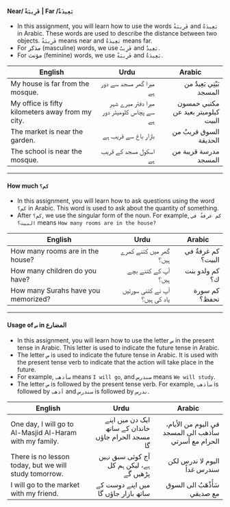 #### Near/ `قَرِيبَةٌ` | Far /`بَعِيدَةٌ`
* In this assignment, you will learn how to use the words `قَرِيبَةٌ` and `بَعِيدَةٌ` in Arabic. These words are used to describe the distance between two objects. `قَرِيبَةٌ` means near and `بَعِيدَةٌ` means far.
* For مذكر (masculine) words, we use `قَرِيبٌ` and `بَعِيدٌ`. 
* For مؤنث (feminine) words, we use `قَرِيبَةٌ` and `بَعِيدَةٌ`.

| English                                          | Urdu                                                                       | Arabic                                                      |
|--------------------------------------------------|----------------------------------------------------------------------------|-------------------------------------------------------------|
| My house is far from the mosque.                 | <div dir="rtl"> میرا گھر مسجد سے دور ہے                           </div>   | <div dir="rtl"> بَيْتِي بَعِيدٌ من المسجد           </div>  |
| My office is fifty kilometers away from my city. | <div dir="rtl"> میرا دفتر میرے شہر سے پچاس کلومیٹر دور ہے        </div>    | <div dir="rtl"> مكتبي خمسون كيلوميتر بعيد عن البيت </div>   |
| The market is near the garden.                   | <div dir="rtl"> بازار باغ سے قریب ہے                             </div>    | <div dir="rtl"> السوق قريبٌ من الحديقة             </div>   |
| The school is near the mosque.                   | <div dir="rtl"> اسکول مسجد کے قریب ہے                            </div>    | <div dir="rtl"> مدرسة قريبة من المسجد                </div> |

----------------------------------------------------------------------------------------------------------------------------

#### How much `كم؟`
* In this assignment, you will learn how to ask questions using the word `كم؟` in Arabic. This word is used to ask about the quantity of something.
* After `كم؟`, we use the singular form of the noun. For example, `كم غرفةٌ في البيت؟` means `How many rooms are in the house?`

| English                             | Urdu                                                                    | Arabic                                     |
|-------------------------------------|-------------------------------------------------------------------------|--------------------------------------------|
| How many rooms are in the house?    | <div dir="rtl"> گھر میں کتنے کمرے ہیں؟                           </div> | <div dir="rtl">  كم غرفةٌ في البيت؟ </div> |
| How many children do you have?      | <div dir="rtl"> آپ کے کتنے بچے ہیں؟                             </div>  | <div dir="rtl"> كم ولدو بنت ك؟     </div>  |
| How many Surahs have you memorized? | <div dir="rtl"> آپ نے کتنی سورتیں یاد کی ہیں؟                   </div>  | <div dir="rtl"> كم سورة تحفظ؟      </div>  |

----------------------------------------------------------------------------------------------------------------------------
#### Usage of `س` in المضارع
* In this assignment, you will learn how to use the letter `س` in the present tense in Arabic. This letter is used to indicate the future tense in Arabic.
* The letter `س` is used to indicate the future tense in Arabic. It is used with the present tense verb to indicate that the action will take place in the future.
* For example, `سأذهب` means `I will go`, and `سندرس` means `We will study`.
* The letter `س` is followed by the present tense verb. For example, `سأذهب` is followed by `أذهب` and `سندرس` is followed by `ندرس`.

| English                                                  | Urdu                                                                           | Arabic                                                                           |
|----------------------------------------------------------|--------------------------------------------------------------------------------|----------------------------------------------------------------------------------|
| One day, I will go to Al-Masjid Al-Haram with my family. | <div dir="rtl"> ایک دن میں اپنے خاندان کے ساتھ مسجد الحرام جاؤں گا      </div> | <div dir="rtl"> في اليوم من الأيام، سأذهب الى المسجد الحرام مع أسرتي      </div> |
| There is no lesson today, but we will study tomorrow.    | <div dir="rtl"> آج کوئی سبق نہیں ہے، لیکن ہم کل پڑھیں گے               </div>  | <div dir="rtl"> اليوم لا ندرس لكن سندرس غداً                              </div> |
| I will go to the market with my friend.                  | <div dir="rtl"> میں اپنے دوست کے ساتھ بازار جاؤں گا                    </div>  | <div dir="rtl"> سَأَذْهَبُ الى السوق مع صديقي                            </div>  |

